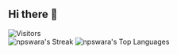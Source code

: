 ## Hi there 👋
![Visitors](https://api.visitorbadge.io/api/visitors?path=github.com%2Fnpswara&label=visitors&labelColor=%232ccce4&countColor=%23263759&style=flat) <br>
![npswara's Streak](https://github-readme-streak-stats.herokuapp.com/?user=npswara&theme=dracula&hide_border=true) ![npswara's Top Languages](https://github-readme-stats.vercel.app/api/top-langs/?username=npswara&theme=dracula&show_icons=true&hide_border=true&layout=compact)
<!--
**Npswara/npswara** is a ✨ _special_ ✨ repository because its `README.md` (this file) appears on your GitHub profile.

Here are some ideas to get you started:

- 🔭 I’m currently working on ...
- 🌱 I’m currently learning ...
- 👯 I’m looking to collaborate on ...
- 🤔 I’m looking for help with ...
- 💬 Ask me about ...
- 📫 How to reach me: ...
- 😄 Pronouns: ...
- ⚡ Fun fact: ...
-->
